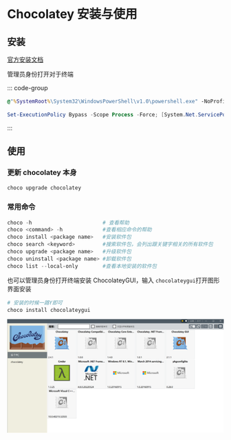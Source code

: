 # Chocolatey 安装与使用

## 安装

[官方安装文档](https://docs.chocolatey.org/en-us/choco/setup/)

管理员身份打开对于终端

::: code-group

```cmd
@"%SystemRoot%\System32\WindowsPowerShell\v1.0\powershell.exe" -NoProfile -InputFormat None -ExecutionPolicy Bypass -Command "[System.Net.ServicePointManager]::SecurityProtocol = 3072; iex ((New-Object System.Net.WebClient).DownloadString('https://community.chocolatey.org/install.ps1'))" && SET "PATH=%PATH%;%ALLUSERSPROFILE%\chocolatey\bin"
```

```powershell
Set-ExecutionPolicy Bypass -Scope Process -Force; [System.Net.ServicePointManager]::SecurityProtocol = [System.Net.ServicePointManager]::SecurityProtocol -bor 3072; iex ((New-Object System.Net.WebClient).DownloadString('https://community.chocolatey.org/install.ps1'))
```

:::

## 使用

### 更新 chocolatey 本身

```powershell
choco upgrade chocolatey
```

### 常用命令

```powershell
choco -h                       # 查看帮助
choco <command> -h             #查看相应命令的帮助
choco install <package name>   #安装软件包
choco search <keyword>         #搜索软件包，会列出跟关键字相关的所有软件包
choco upgrade <package name>   #升级软件包
choco uninstall <package name> #卸载软件包
choco list --local-only        #查看本地安装的软件包
```

也可以管理员身份打开终端安装 ChocolateyGUI，输入 `chocolateygui`打开图形界面安装

```powershell
# 安装的时候一路Y即可
choco install chocolateygui
```

![1737917280947](image/Chocolatey安装与使用/1737917280947.png)
